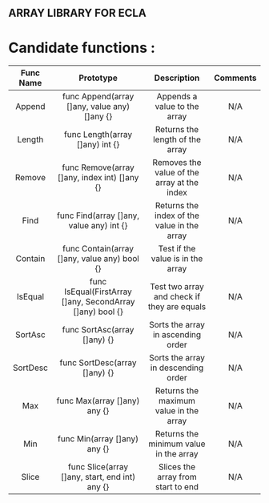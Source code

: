 ## ARRAY LIBRARY FOR ECLA

# Candidate functions :

| Func Name |                         Prototype                         |                 Description                 | Comments |
|:---------:|:---------------------------------------------------------:|:-------------------------------------------:|:--------:|
|  Append   |       func Append(array []any, value any) []any {}        |        Appends a value to the array         |   N/A    |
|  Length   |              func Length(array []any) int {}              |       Returns the length of the array       |   N/A    |
|  Remove   |       func Remove(array []any, index int) []any {}        | Removes the value of the array at the index |   N/A    |
|   Find    |         func Find(array []any, value any) int {}          | Returns the index of the value in the array |   N/A    |
|  Contain  |       func Contain(array []any, value any) bool {}        |      Test if the value is in the array      |          |
|  IsEqual  | func IsEqual(FirstArray []any, SecondArray []any) bool {} | Test two array and check if they are equals |   N/A    |
|  SortAsc  |               func SortAsc(array []any) {}                |     Sorts the array in ascending order      |   N/A    |
| SortDesc  |               func SortDesc(array []any) {}               |     Sorts the array in descending order     |   N/A    |
|    Max    |               func Max(array []any) any {}                |   Returns the maximum value in the array    |   N/A    |
|    Min    |               func Min(array []any) any {}                |   Returns the minimum value in the array    |   N/A    |
|   Slice   |      func Slice(array []any, start, end int) any {}       |     Slices the array from start to end      |   N/A    |
